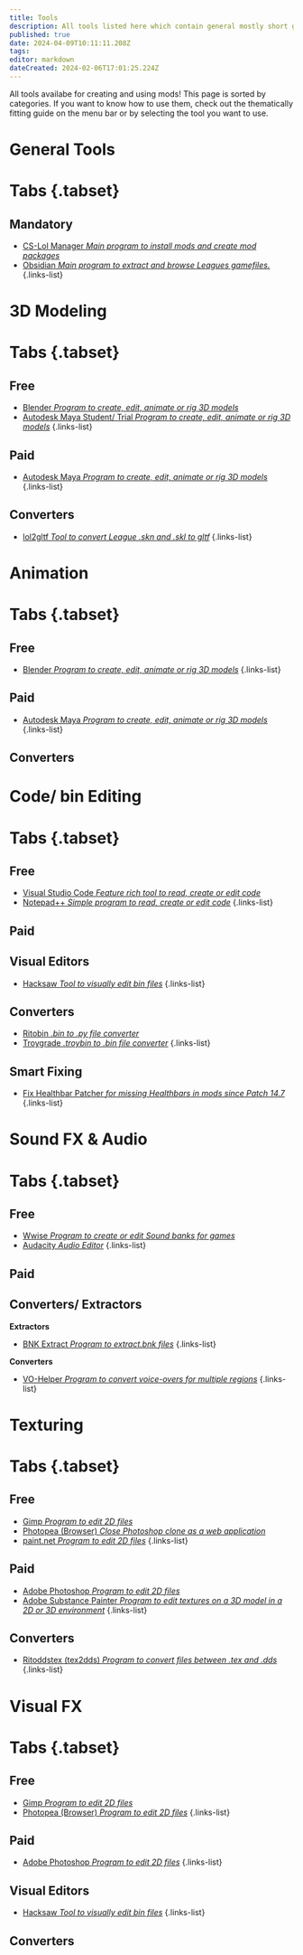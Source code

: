 ```yaml
---
title: Tools
description: All tools listed here which contain general mostly short guides.
published: true
date: 2024-04-09T10:11:11.208Z
tags: 
editor: markdown
dateCreated: 2024-02-06T17:01:25.224Z
---
```


All tools availabe for creating and using mods! This page is sorted by categories. If you want to know how to use them, check out the thematically fitting guide on the menu bar or by selecting the tool you want to use.

# General Tools
# Tabs {.tabset}
## Mandatory
-   [CS-Lol Manager *Main program to install mods and create mod packages*](/core-guides/tools/cslolmanager)
-   [Obsidian *Main program to extract and browse Leagues gamefiles.*](/core-guides/tools/obsidian)
{.links-list}

# 3D Modeling
# Tabs {.tabset}
## Free
-   [Blender *Program to create, edit, animate or rig 3D models*](/core-guides/tools/blender)
-   [Autodesk Maya Student/ Trial *Program to create, edit, animate or rig 3D models*](/core-guides/tools/maya)
{.links-list}
## Paid
-   [Autodesk Maya *Program to create, edit, animate or rig 3D models*](/core-guides/tools/maya)
{.links-list}
## Converters
- [lol2gltf *Tool to convert League .skn and .skl to gltf*](/core-guides/tools/lol2gltf)
{.links-list}

# Animation
# Tabs {.tabset}
## Free
- [Blender *Program to create, edit, animate or rig 3D models*](/core-guides/tools/blender)
{.links-list}
## Paid
-   [Autodesk Maya *Program to create, edit, animate or rig 3D models*](/core-guides/tools/maya)
{.links-list}
## Converters

# Code/ bin Editing
# Tabs {.tabset}
## Free
- [Visual Studio Code *Feature rich tool to read, create or edit code*](/core-guides/tools/visual-studio)
- [Notepad++ *Simple program to read, create or edit code*](/core-guides/tools/notepadplusplus)
{.links-list}
## Paid

## Visual Editors
- [Hacksaw *Tool to visually edit bin files*](/core-guides/tools/hacksaw)
{.links-list}
## Converters
- [Ritobin *.bin to .py file converter*](/core-guides/tools/rito-bin)
- [Troygrade *.troybin to .bin file converter*](https://leischii.github.io/)
{.links-list}
## Smart Fixing
- [Fix Healthbar Patcher *for missing Healthbars in mods since Patch 14.7*](https://github.com/GuiSaiUwU/FixHealthBar/releases/tag/1.1)
{.links-list}

# Sound FX & Audio
# Tabs {.tabset}
## Free
- [Wwise *Program to create or edit Sound banks for games*](/core-guides/tools/wwise)
- [Audacity *Audio Editor*](https://www.audacityteam.org/)
{.links-list}
## Paid
## Converters/ Extractors
**Extractors**
-   [BNK Extract *Program to extract.bnk files*](https://github.com/Morilli/bnk-extract-GUI/releases)
{.links-list}

**Converters**
-   [VO-Helper *Program to convert voice-overs for multiple regions*](https://github.com/tarngaina/vo_helper/releases/tag/1.0.1)
{.links-list}

# Texturing
# Tabs {.tabset}
## Free
-   [Gimp *Program to edit 2D files*](/core-guides/tools/gimp)
-   [Photopea (Browser) *Close Photoshop clone as a web application*](https://www.photopea.com/)
-   [paint.net *Program to edit 2D files*](/core-guides/tools/paint-net)
{.links-list}
## Paid
-   [Adobe Photoshop *Program to edit 2D files*](/core-guides/tools/adobe/photoshop)
-   [Adobe Substance Painter *Program to edit textures on a 3D model in a 2D or 3D environment*](/core-guides/tools/adobe/substance-painter)
{.links-list}
## Converters
- [Ritoddstex (tex2dds) *Program to convert files between .tex and .dds*](/core-guides/tools/ritoddstex)
{.links-list}

# Visual FX
# Tabs {.tabset}
## Free
-   [Gimp *Program to edit 2D files*](/core-guides/tools/gimp)
-   [Photopea (Browser) *Program to edit 2D files*](https://www.photopea.com/)
{.links-list}
## Paid
-  [Adobe Photoshop *Program to edit 2D files*](/core-guides/tools/adobe/photoshop)
{.links-list}
## Visual Editors
- [Hacksaw *Tool to visually edit bin files*](/core-guides/tools/hacksaw)
{.links-list}
## Converters
